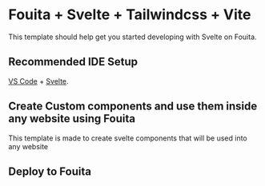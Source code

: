 # Fouita + Svelte + Tailwindcss + Vite

This template should help get you started developing with Svelte on Fouita.

## Recommended IDE Setup

[VS Code](https://code.visualstudio.com/) + [Svelte](https://marketplace.visualstudio.com/items?itemName=svelte.svelte-vscode).

## Create Custom components and use them inside any website using Fouita

This template is made to create svelte components that will be used into any website

## Deploy to Fouita

